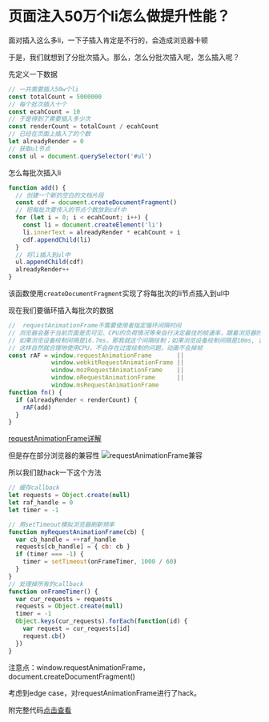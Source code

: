 # 页面注入50万个li怎么做提升性能？

面对插入这么多li，一下子插入肯定是不行的，会造成浏览器卡顿

于是，我们就想到了分批次插入。那么，怎么分批次插入呢，怎么插入呢？

先定义一下数据
```js
// 一共需要插入50w个li
const totalCount = 5000000
// 每个批次插入十个
const ecahCount = 10
// 于是得到了需要插入多少次
const renderCount = totalCount / ecahCount
// 已经在页面上插入了的个数
let alreadyRender = 0
// 获取ul节点
const ul = document.querySelector('#ul')
```

怎么每批次插入li
```js
function add() {
  // 创建一个新的空白的文档片段
  const cdf = document.createDocumentFragment()
  // 把每批次要传入的节点个数放到cdf中
  for (let i = 0; i < ecahCount; i++) {
    const li = document.createElement('li')
    li.innerText = alreadyRender * ecahCount + i
    cdf.appendChild(li)
  }
  // 将li插入到ul中
  ul.appendChild(cdf)
  alreadyRender++
}
```
该函数使用`createDocumentFragment`实现了将每批次的li节点插入到ul中

现在我们要循环插入每批次的数据
```js
//  requestAnimationFrame不需要使用者指定循环间隔时间
// 浏览器会基于当前页面是否可见、CPU的负荷情况等来自行决定最佳的帧速率，跟着浏览器的绘制走
// 如果浏览设备绘制间隔是16.7ms，那我就这个间隔绘制；如果浏览设备绘制间隔是10ms, 我就10ms绘制。
// 这样自然就合理地使用CPU，不会存在过度绘制的问题，动画不会掉帧
const rAF = window.requestAnimationFrame       || 
            window.webkitRequestAnimationFrame || 
            window.mozRequestAnimationFrame    || 
            window.oRequestAnimationFrame      || 
            window.msRequestAnimationFrame
function fn() {
  if (alreadyRender < renderCount) {
    rAF(add)
  }
}
```
[requestAnimationFrame详解](https://developer.mozilla.org/zh-CN/docs/Web/API/Window/requestAnimationFrame)

但是存在部分浏览器的兼容性
![requestAnimationFrame兼容](https://qnm.hunliji.com/Fv6ClxJz_wRRltsZg0z8JYRgezEn)

所以我们就hack一下这个方法
```js
// 缓存callback
let requests = Object.create(null)
let raf_handle = 0
let timer = -1

// 用setTimeout模拟浏览器刷新频率
function myRequestAnimationFrame(cb) {
  var cb_handle = ++raf_handle
  requests[cb_handle] = { cb: cb }
  if (timer === -1) {
    timer = setTimeout(onFrameTimer, 1000 / 60)
  }
}
// 处理掉所有的callback
function onFrameTimer() {
  var cur_requests = requests
  requests = Object.create(null)
  timer = -1
  Object.keys(cur_requests).forEach(function(id) {
    var request = cur_requests[id]
    request.cb()
  })
}
```

注意点：window.requestAnimationFrame， document.createDocumentFragment()

考虑到edge case，对requestAnimationFrame进行了hack。

附完整代码[点击查看](https://codepen.io/YoFoon/pen/ymVmjK)

